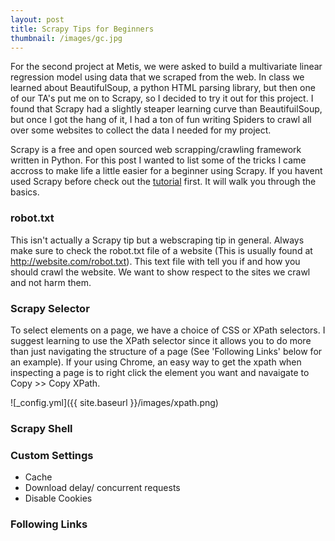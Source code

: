```yaml
---
layout: post
title: Scrapy Tips for Beginners
thumbnail: /images/gc.jpg
---
```


For the second project at Metis, we were asked to build a multivariate linear regression model using data that we scraped from the web. In class we learned about BeautifulSoup, a python HTML parsing library, but then one of our TA's put me on to Scrapy, so I decided to try it out for this project. I found that Scrapy had a slightly steaper learning curve than BeautifuilSoup, but once I got the hang of it, I had a ton of fun writing Spiders to crawl all over some websites to collect the data I needed for my project. 

Scrapy is a free and open sourced web scrapping/crawling framework written in Python.  For this post I wanted to list some of the tricks I came accross to make life a little easier for a beginner using Scrapy. If you havent used Scrapy before check out the [tutorial](https://doc.scrapy.org/en/latest/intro/tutorial.html) first. It will walk you through the basics.


### robot.txt  
This isn't actually a Scrapy tip but a webscraping tip in general. Always make sure to check the robot.txt file of a website (This is usually found at http://website.com/robot.txt). This text file with tell you if and how you should crawl the website. We want to show respect to the sites we crawl and not harm them.  

### Scrapy Selector
To select elements on a page, we have a choice of CSS or XPath selectors. I suggest learning to use the XPath selector since it allows you to do more than just navigating the structure of a page (See 'Following Links' below for an example). If your using Chrome, an easy way to get the xpath when inspecting a page is to right click the element you want and navaigate to Copy >> Copy XPath. 

![_config.yml]({{ site.baseurl }}/images/xpath.png)

### Scrapy Shell  

### Custom Settings
- Cache
- Download delay/ concurrent requests
- Disable Cookies

### Following Links
